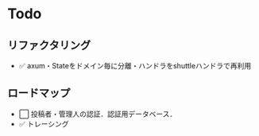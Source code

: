 # Todo

## リファクタリング

- ✅ axum・Stateをドメイン毎に分離・ハンドラをshuttleハンドラで再利用

## ロードマップ

- ⬜ 投稿者・管理人の認証．認証用データベース．
- ✅ トレーシング
